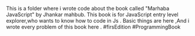 This is a folder where i wrote code about the book called "Marhaba JavaScript" by Jhankar mahbub. This book is for JavaScript entry level explorer,who wants to know how to code in Js . Basic things are here ,And i wrote every problem of this book here . #firsEdition #ProgrammingBook
